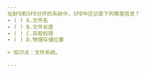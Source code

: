 ```yaml
---
在BFD和SFD分开的系统中，SFD中应记录下列哪类信息？
- ( ) A.文件名 
- ( ) B.文件长度 
- ( ) C.存取权限 
- ( ) D.物理存储位置

> 知识点：文件系统。

---
```

